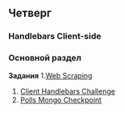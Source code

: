 ## Четверг


### Handlebars Client-side

### Основной раздел

**Задания**
1.[Web Scraping](../../../../parsing-101)
1. [Client Handlebars Challenge](https://github.com/Elbrus-Bootcamp/handlebars-client-challenge)
1. [Polls Mongo Checkpoint](../../../../poll-database-design-challenge-mongo)
